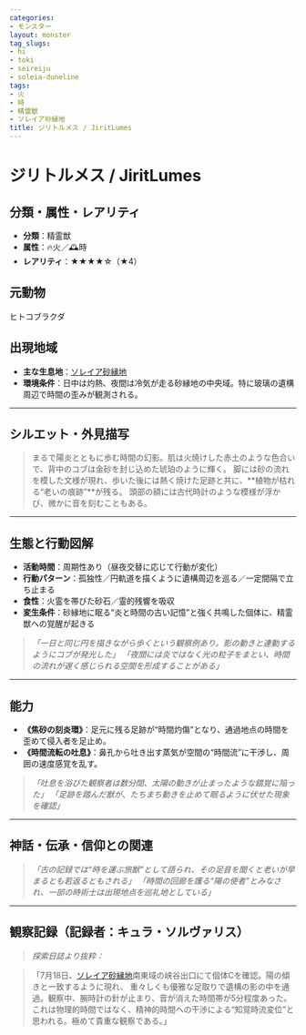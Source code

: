 ```yaml
---
categories:
- モンスター
layout: monster
tag_slugs:
- hi
- toki
- seireiju
- soleia-duneline
tags:
- 火
- 時
- 精霊獣
- ソレイア砂縁地
title: ジリトルメス / JiritLumes
---
```


# ジリトルメス / JiritLumes

## 分類・属性・レアリティ

* **分類**：精霊獣
* **属性**：🔥火／🕰時
* **レアリティ**：★★★★☆（★4）

## 元動物

ヒトコブラクダ

## 出現地域

* **主な生息地**：[ソレイア砂縁地](../place/soleia_duneline.md)
* **環境条件**：日中は灼熱、夜間は冷気が走る砂縁地の中央域。特に玻璃の遺構周辺で時間の歪みが観測される。

---

## シルエット・外見描写

> まるで陽炎とともに歩む時間の幻影。肌は火焼けした赤土のような色合いで、背中のコブは金砂を封じ込めた琥珀のように輝く。
> 脚には砂の流れを模した文様が現れ、歩いた後には熱く焼けた足跡と共に、\*\*植物が枯れる“老いの痕跡”\*\*が残る。
> 頭部の額には古代時計のような模様が浮かび、微かに音を刻むこともある。

---

## 生態と行動図解

* **活動時間**：周期性あり（昼夜交替に応じて行動が変化）
* **行動パターン**：孤独性／円軌道を描くように遺構周辺を巡る／一定間隔で立ち止まる
* **食性**：火霊を帯びた砂石／霊的残響を吸収
* **変生条件**：砂縁地に眠る“炎と時間の古い記憶”と強く共鳴した個体に、精霊獣への覚醒が起きる

> *「一日と同じ円を描きながら歩くという観察例あり。影の動きと連動するようにコブが発光した」*
> *「夜間には炎ではなく光の粒子をまとい、時間の流れが遅く感じられる空間を形成することがある」*

---

## 能力

* **《焦砂の刻炎環》**：足元に残る足跡が“時間灼傷”となり、通過地点の時間を歪めて侵入者を足止め。
* **《時間流転の吐息》**：鼻孔から吐き出す蒸気が空間の“時間流”に干渉し、周囲の速度感覚を乱す。

> *「吐息を浴びた観察者は数分間、太陽の動きが止まったような錯覚に陥った」*
> *「足跡を踏んだ獣が、たちまち動きを止めて眠るように伏せた現象を確認」*

---

## 神話・伝承・信仰との関連

> *「古の記録では“時を運ぶ旅獣”として語られ、その足音を聞くと老いが早まるとも若返るともされる」*
> *「時間の回廊を護る“陽の使者”とみなされ、一部の時術士は出現地点を巡礼地としている」*

---

## 観察記録（記録者：キュラ・ソルヴァリス）

> *探索日誌より抜粋：*

> 「7月18日、[ソレイア砂縁地](../place/soleia_duneline.md)南東域の峡谷出口にて個体Cを確認。陽の傾きと一致するように現れ、
> 重々しくも優雅な足取りで遺構の影の中を通過。観察中、腕時計の針が止まり、音が消えた時間帯が5分程度あった。
> これは物理的時間ではなく、精神的時間への干渉による“知覚時流変位”と思われる。極めて貴重な観察である。」